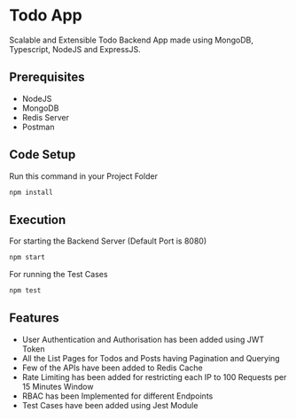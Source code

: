 # Todo App

Scalable and Extensible Todo Backend App made using MongoDB, Typescript, NodeJS and ExpressJS.

## Prerequisites
* NodeJS
* MongoDB
* Redis Server
* Postman

## Code Setup
Run this command in your Project Folder
```bash
npm install
```

## Execution
For starting the Backend Server (Default Port is 8080)
```bash
npm start
```

For running the Test Cases
```bash
npm test
```
## Features
* User Authentication and Authorisation has been added using JWT Token
* All the List Pages for Todos and Posts having Pagination and Querying
* Few of the APIs have been added to Redis Cache
* Rate Limiting has been added for restricting each IP to 100 Requests per 15 Minutes Window
* RBAC has been Implemented for different Endpoints
* Test Cases have been added using Jest Module